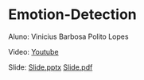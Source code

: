 # Emotion-Detection

Aluno: Vinicius Barbosa Polito Lopes

Video: [Youtube](https://youtu.be/NeA1ooMgfm0) </p>
Slide: [Slide.pptx](https://github.com/ViniciusPolito/Emotion-Detection/files/8401419/Slide.pptx) [Slide.pdf](https://github.com/ViniciusPolito/Emotion-Detection/files/8401421/Slide.pdf)
